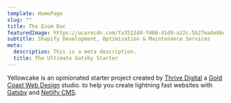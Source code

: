 ```yaml
---
template: HomePage
slug: ""
title: The Ecom Doc
featuredImage: https://ucarecdn.com/fa3522d4-fd66-41d9-a22c-5b27ea6e86c1/
subtitle: Shopify Development, Optimization & Maintenance Services
meta:
  description: This is a meta description.
  title: The Ultimate Gatsby Starter
---
```

Yellowcake is an opinionated starter project created by [Thrive Digital](https://thriveweb.com.au/) a [Gold Coast Web Design](https://thriveweb.com.au/) studio. to help you create lightning fast websites with [Gatsby](https://gatsbyjs.org) and [Netlify CMS](https://netlifycms.org).